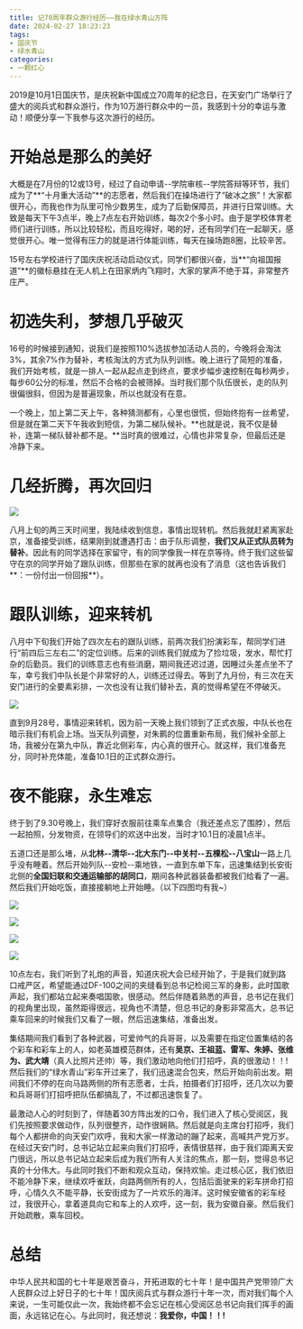 ```yaml
---
title: 记70周年群众游行经历——我在绿水青山方阵
date: 2024-02-27 18:23:23
tags:
- 国庆节
- 绿水青山
categories:
- 一颗红心
---
```


2019是10月1日国庆节，是庆祝新中国成立70周年的纪念日，在天安门广场举行了盛大的阅兵式和群众游行，作为10万游行群众中的一员，我感到十分的幸运与激动！顺便分享一下我参与这次游行的经历。

# 开始总是那么的美好

大概是在7月份的12或13号，经过了自动申请--学院审核--学院答辩等环节，我们成为了**“十月重大活动”**的志愿者，然后我们在操场进行了“破冰之旅”！大家都很开心，而我也作为队里可怜少数男生，成为了后勤保障员，并进行日常训练。大致是每天下午3点半，晚上7点左右开始训练，每次2个多小时。由于是学校体育老师们进行训练，所以比较轻松，而且吃得好，喝的好，还有同学们在一起聊天，感觉很开心。唯一觉得有压力的就是进行体能训练，每天在操场跑8圈，比较辛苦。

15号左右学校进行了国庆庆祝活动启动仪式，同学们都很兴奋，当**“向祖国报道”**的徽标悬挂在无人机上在田家炳内飞翔时，大家的掌声不绝于耳，非常整齐庄严。

# 初选失利，梦想几乎破灭

16号的时候接到通知，说我们是按照110%选拔参加活动人员的，今晚将会淘汰3%，其余7%作为替补，考核淘汰的方式为队列训练。晚上进行了简短的准备，我们开始考核，就是一排人一起从起点走到终点，要求步幅步速控制在每秒两步，每步60公分的标准，然后不合格的会被筛掉。当时我们那个队伍很长，走的队列很偏很斜，但因为是普遍现象，所以也就没有在意。

一个晚上，加上第二天上午，各种猜测都有，心里也很慌，但始终抱有一丝希望，但是就在第二天下午我收到短信，为第二梯队候补。**也就是说，我不仅是替补，连第一梯队替补都不是。**当时真的很难过，心情也非常复杂，但最后还是冷静下来。

# 几经折腾，再次回归

![](记70周年群众游行经历——我在绿水青山方阵/640-1717996406540.jpg)

八月上旬的两三天时间里，我陆续收到信息，事情出现转机。然后我就赶紧离家赴京，准备接受训练，结果刚到就遭遇打击：由于队形调整，**我们又从正式队员转为替补**。因此有的同学选择在家留守，有的同学像我一样在京等待。终于我们这些留守在京的同学开始了跟队训练，但那些在家的就再也没有了消息（这也告诉我们**：一份付出一份回报**）。



# 跟队训练，迎来转机

八月中下旬我们开始了四次左右的跟队训练，前两次我们扮演彩车，帮同学们进行“前四后三左右二”的定位训练。后来的训练我们就成为了捡垃圾，发水，帮忙打杂的后勤员。我们的训练意志也有些消磨，期间我还迟过道，因睡过头差点坐不了车，幸亏我们中队长是个非常好的人，训练还过得去。等到了九月份，有三次在天安门进行的全要素彩排，一次也没有让我们替补去，真的觉得希望在不停破灭。   

![](记70周年群众游行经历——我在绿水青山方阵/640-1717996406403.jpg)

直到9月28号，事情迎来转机，因为前一天晚上我们领到了正式衣服，中队长也在暗示我们有机会上场。当天队列调整，对朱鹮的位置重新布局，我们候补全部上场，我被分在第九中队，靠近北侧彩车，内心真的很开心。就这样，我们准备充分，同时补充体能，准备10.1日的正式群众游行。

# 夜不能寐，永生难忘

终于到了9.30号晚上，我们穿好衣服前往乘车点集合（我还差点忘了围脖），然后一起拍照，分发物资，在领导们的欢送中出发，当时才10.1日的凌晨1点半。

五道口还是那么堵，从**北林--清华--北大东门--中关村--五棵松--八宝山**一路上几乎没有睡着。然后开始列队--安检--乘地铁，一直到东单下车，迅速集结到长安街北侧的**全国妇联和交通运输部的胡同口**，期间各种武器装备都被我们给看了一遍。然后我们开始吃饭，直接接躺地上开始睡。（以下四图均有我~）

![](记70周年群众游行经历——我在绿水青山方阵/640-1717996406455.jpg)

![](记70周年群众游行经历——我在绿水青山方阵/640-1717996406364.jpg)

![](记70周年群众游行经历——我在绿水青山方阵/640-1717996406293.jpg)

![](记70周年群众游行经历——我在绿水青山方阵/640-1717996406361.jpg)

10点左右，我们听到了礼炮的声音，知道庆祝大会已经开始了，于是我们就到路口戒严区，希望能通过DF-100之间的夹缝看到总书记检阅三军的身影，此时国歌声起，我们都站立起来奏唱国歌，很感动。然后伴随着熟悉的声音，总书记在我们的视角里出现，虽然距得很远，视角也不清楚，但总书记的身影非常高大，总书记乘车回来的时候我们又看了一眼，然后迅速集结，准备出发。

集结期间我们看到了各种武器，可爱帅气的兵哥哥，以及需要在指定位置集结的各个彩车和彩车上的人，如老英雄模范群体，还有**吴京、王祖蓝、雷军、朱婷、张维为、武大靖**（真人比照片还帅）等，我们激动地向他们打招呼，真的很激动！！!然后我们的“绿水青山”彩车开过来了，我们迅速混合包夹，然后开始向前出发。期间我们不停的在向马路两侧的所有志愿者，士兵，拍摄者们打招呼，还几次以为要和兵哥哥们打招呼把队伍都搞乱了，不过都迅速恢复了。

最激动人心的时刻到了，伴随着30方阵出发的口令，我们进入了核心受阅区，我们先按照要求做动作，队列很整齐，动作很娴熟。然后就是向主席台打招呼，我们每个人都拼命的向天安门欢呼，我和大家一样激动的蹦了起来，高喊共产党万岁。在经过天安门时，总书记站立起来向我们打招呼，表情很慈祥，由于我们距离天安门很远，所以总书记站立起来后成为我们所有人关注的焦点，那一刻，觉得总书记真的十分伟大。与此同时我们不断和观众互动，保持欢愉。走过核心区，我们依旧不能冷静下来，继续欢呼雀跃，向路两侧所有的人，包括后面驶来的彩车拼命打招呼，心情久久不能平静，长安街成为了一片欢乐的海洋。这时候安徽省的彩车经过，我很开心，拿着道具向它和车上的人欢呼，这一刻，我为安徽自豪。然后我们开始疏散，乘车回校。

# 总结

中华人民共和国的七十年是艰苦奋斗，开拓进取的七十年！是中国共产党带领广大人民群众过上好日子的七十年！国庆阅兵式与群众游行十年一次，而对我们每个人来说，一生可能仅此一次，我始终都不会忘记在核心受阅区总书记向我们挥手的画面，永远铭记在心。与此同时，我还想说：**我爱你，中国！！!**